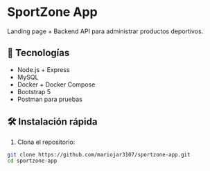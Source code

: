 # SportZone App

Landing page + Backend API para administrar productos deportivos.

## 🚀 Tecnologías
- Node.js + Express
- MySQL
- Docker + Docker Compose
- Bootstrap 5
- Postman para pruebas

## 🛠 Instalación rápida

1. Clona el repositorio:

```bash
git clone https://github.com/mariojar3107/sportzone-app.git
cd sportzone-app

